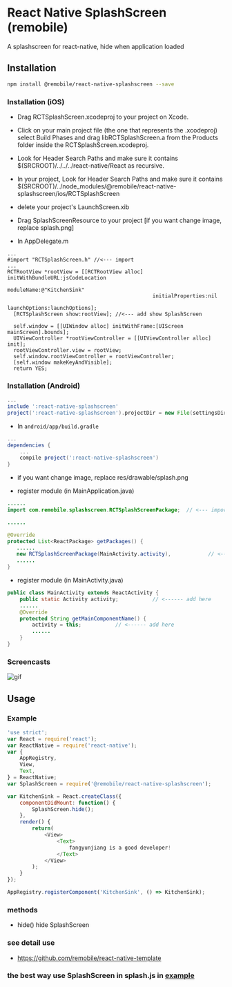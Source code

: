 # React Native SplashScreen (remobile)
A splashscreen for react-native, hide when application loaded

## Installation
```sh
npm install @remobile/react-native-splashscreen --save
```
### Installation (iOS)
* Drag RCTSplashScreen.xcodeproj to your project on Xcode.
* Click on your main project file (the one that represents the .xcodeproj) select Build Phases and drag libRCTSplashScreen.a from the Products folder inside the RCTSplashScreen.xcodeproj.
* Look for Header Search Paths and make sure it contains $(SRCROOT)/../../../react-native/React as recursive.

* In your project, Look for Header Search Paths and make sure it contains $(SRCROOT)/../node_modules/@remobile/react-native-splashscreen/ios/RCTSplashScreen

* delete your project's LaunchScreen.xib
* Drag SplashScreenResource to your project [if you want change image, replace splash.png]

* In AppDelegate.m
```objc
...
#import "RCTSplashScreen.h" //<--- import
...
RCTRootView *rootView = [[RCTRootView alloc] initWithBundleURL:jsCodeLocation
                                                      moduleName:@"KitchenSink"
                                               initialProperties:nil
                                                   launchOptions:launchOptions];
  [RCTSplashScreen show:rootView]; //<--- add show SplashScreen

  self.window = [[UIWindow alloc] initWithFrame:[UIScreen mainScreen].bounds];
  UIViewController *rootViewController = [[UIViewController alloc] init];
  rootViewController.view = rootView;
  self.window.rootViewController = rootViewController;
  [self.window makeKeyAndVisible];
  return YES;
```


### Installation (Android)
```gradle
...
include ':react-native-splashscreen'
project(':react-native-splashscreen').projectDir = new File(settingsDir, '../node_modules/@remobile/react-native-splashscreen/android')
```

* In `android/app/build.gradle`

```gradle
...
dependencies {
    ...
    compile project(':react-native-splashscreen')
}
```
* if you want change image, replace res/drawable/splash.png

* register module (in MainApplication.java)

```java
......
import com.remobile.splashscreen.RCTSplashScreenPackage;  // <--- import

......

@Override
protected List<ReactPackage> getPackages() {
   ......
   new RCTSplashScreenPackage(MainActivity.activity),            // <------ add here
   ......
}

```

* register module (in MainActivity.java)

```java
public class MainActivity extends ReactActivity {
    public static Activity activity;           // <------ add here
    ......
    @Override
    protected String getMainComponentName() {
        activity = this;           // <------ add here
        ......
    }
}
```

### Screencasts
![gif](https://github.com/remobile/react-native-splashscreen/blob/master/screencasts/splash.gif)

## Usage

### Example
```js
'use strict';
var React = require('react');
var ReactNative = require('react-native');
var {
    AppRegistry,
    View,
    Text,
} = ReactNative;
var SplashScreen = require('@remobile/react-native-splashscreen');

var KitchenSink = React.createClass({
    componentDidMount: function() {
        SplashScreen.hide();
    },
    render() {
        return(
            <View>
                <Text>
                    fangyunjiang is a good developer!
                </Text>
            </View>
        );
    }
});

AppRegistry.registerComponent('KitchenSink', () => KitchenSink);
```


### methods
- hide() hide SplashScreen


### see detail use
* https://github.com/remobile/react-native-template

### the best way use SplashScreen in splash.js in [example](https://github.com/remobile/react-native-splashscreen/blob/master/examples/splash.js)
